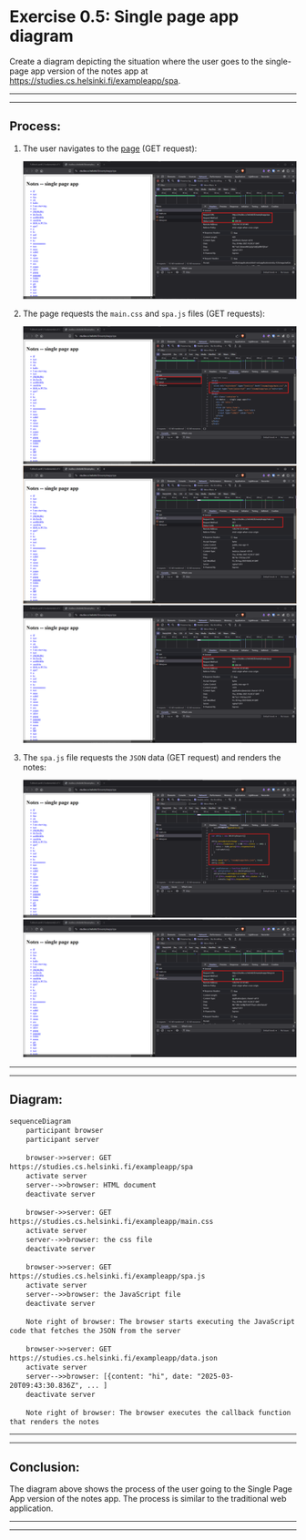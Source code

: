 # Exercise 0.5: Single page app diagram

Create a diagram depicting the situation where the user goes to the single-page app version of the notes app at https://studies.cs.helsinki.fi/exampleapp/spa.

---
---

## Process:

1. The user navigates to the [page](https://studies.cs.helsinki.fi/exampleapp/spa) (GET request):

    ![image0](/.github/images/part0/05_00.png)


2. The page requests the `main.css` and `spa.js` files (GET requests):

    ![image1](/.github/images/part0/05_01.png)
    ![image2](/.github/images/part0/05_02.png)
    ![image3](/.github/images/part0/05_03.png)

3. The `spa.js` file requests the `JSON` data (GET request) and renders the notes:

    ![image4](/.github/images/part0/05_04.png)
    ![image5](/.github/images/part0/05_05.png)

---
---

## Diagram:

```mermaid
sequenceDiagram
    participant browser
    participant server

    browser->>server: GET https://studies.cs.helsinki.fi/exampleapp/spa
    activate server
    server-->>browser: HTML document
    deactivate server

    browser->>server: GET https://studies.cs.helsinki.fi/exampleapp/main.css
    activate server
    server-->>browser: the css file
    deactivate server

    browser->>server: GET https://studies.cs.helsinki.fi/exampleapp/spa.js
    activate server
    server-->>browser: the JavaScript file
    deactivate server

    Note right of browser: The browser starts executing the JavaScript code that fetches the JSON from the server

    browser->>server: GET https://studies.cs.helsinki.fi/exampleapp/data.json
    activate server
    server-->>browser: [{content: "hi", date: "2025-03-20T09:43:30.836Z", ... ]
    deactivate server

    Note right of browser: The browser executes the callback function that renders the notes

```

---
---

## Conclusion:

The diagram above shows the process of the user going to the Single Page App version of the notes app. The process is similar to the traditional web application.


---
---